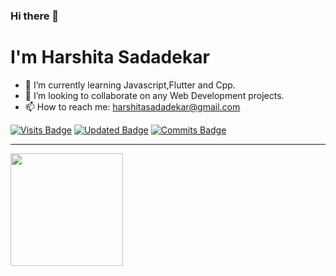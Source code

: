 ### Hi there 👋
# I'm Harshita Sadadekar


- 🌱 I’m currently learning Javascript,Flutter and Cpp.
- 👯 I’m looking to collaborate on any Web Development projects.
- 📫 How to reach me: harshitasadadekar@gmail.com


[![Visits Badge](https://badges.pufler.dev/updated/puf17640/git-badges)](https://badges.pufler.dev/visits/{HarshitaSadadekar}/{HarshitaSadadekar})
[![Updated Badge](https://badges.pufler.dev/updated/puf17640/git-badges)](https://badges.pufler.dev)
[![Commits Badge](https://badges.pufler.dev/commits/monthly/puf17640)](https://badges.pufler.dev)


___________________________________________________________________________________________________________________________________________________________________________________


<img height="180em" src="https://github-readme-stats.vercel.app/api?username=HarshitaSadadekar&show_icons=true&hide_border=true&&count_private=true&include_all_commits=true" />
